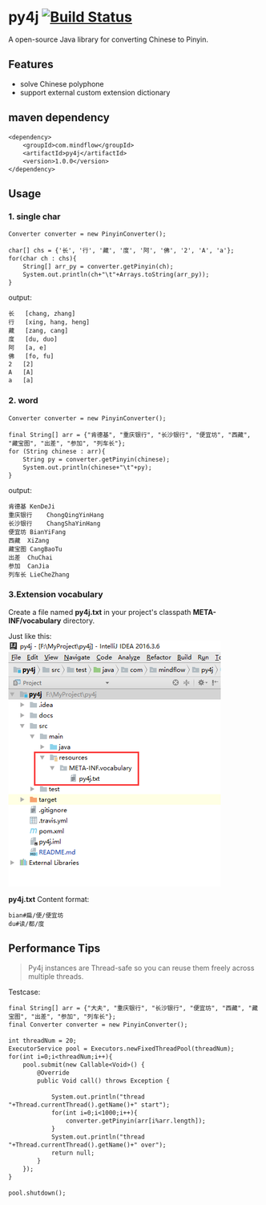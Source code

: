 # py4j [![Build Status](https://travis-ci.org/TiFG/mario.svg?branch=master)](https://travis-ci.org/TiFG/py4j)
A open-source Java library for converting Chinese to Pinyin.

## Features
* solve Chinese polyphone
* support external custom extension dictionary

## maven dependency
```
<dependency>
    <groupId>com.mindflow</groupId>
    <artifactId>py4j</artifactId>
    <version>1.0.0</version>
</dependency>
```

## Usage
### 1. single char
```
Converter converter = new PinyinConverter();

char[] chs = {'长', '行', '藏', '度', '阿', '佛', '2', 'A', 'a'};
for(char ch : chs){
    String[] arr_py = converter.getPinyin(ch);
    System.out.println(ch+"\t"+Arrays.toString(arr_py));
}
```

output:
```
长	[chang, zhang]
行	[xing, hang, heng]
藏	[zang, cang]
度	[du, duo]
阿	[a, e]
佛	[fo, fu]
2	[2]
A	[A]
a	[a]
```

### 2. word
```
Converter converter = new PinyinConverter();

final String[] arr = {"肯德基", "重庆银行", "长沙银行", "便宜坊", "西藏", "藏宝图", "出差", "参加", "列车长"};
for (String chinese : arr){
    String py = converter.getPinyin(chinese);
    System.out.println(chinese+"\t"+py);
}
```

output:
```
肯德基	KenDeJi
重庆银行	ChongQingYinHang
长沙银行	ChangShaYinHang
便宜坊	BianYiFang
西藏	XiZang
藏宝图	CangBaoTu
出差	ChuChai
参加	CanJia
列车长	LieCheZhang
```

### 3.Extension vocabulary
Create a file named **py4j.txt** in your project's classpath **META-INF/vocabulary** directory.

Just like this:<br>
![Extension](docs/wiki/media/1.png)


**py4j.txt** Content format:
```
bian#扁/便/便宜坊
du#读/都/度

```

## Performance Tips
> Py4j instances are Thread-safe so you can reuse them freely across multiple threads.

Testcase:
```
final String[] arr = {"大夫", "重庆银行", "长沙银行", "便宜坊", "西藏", "藏宝图", "出差", "参加", "列车长"};
final Converter converter = new PinyinConverter();

int threadNum = 20;
ExecutorService pool = Executors.newFixedThreadPool(threadNum);
for(int i=0;i<threadNum;i++){
    pool.submit(new Callable<Void>() {
        @Override
        public Void call() throws Exception {

            System.out.println("thread "+Thread.currentThread().getName()+" start");
            for(int i=0;i<1000;i++){
                converter.getPinyin(arr[i%arr.length]);
            }
            System.out.println("thread "+Thread.currentThread().getName()+" over");
            return null;
        }
    });
}

pool.shutdown();
```
